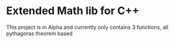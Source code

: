 # Extended Math lib for C++

This project is in Alpha and currently only contains 3 functions, all pythagoras theorem based
